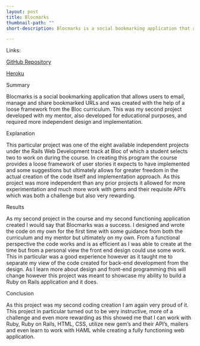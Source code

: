```yaml
---
layout: post
title: Blocmarks
thumbnail-path: ""
short-description: Blocmarks is a social bookmarking application that allows users to email, manage and share bookmarked URLs.

---
```

Links:

<p><a href="https://github.com/couentine/blocmarks">GitHub Repository</a></p>
<p><a href="https://dry-refuge-43909.herokuapp.com/">Heroku</a></p>

Summary

Blocmarks is a social bookmarking application that allows users to email, manage and share bookmarked URLs and was created with the help of a loose framework from the Bloc curriculum. This was my second project developed with my mentor, also developed for educational purposes, and required more independent design and implementation.

Explanation

This particular project was one of the eight available independent projects under the Rails Web Development track at Bloc of which a student selects two to work on during the course. In creating this program the course provides a loose framework of user stories it expects to have implemented and some suggestions but ultimately allows for greater freedom in the actual creation of the code itself and implementation approach. As this project was more independent than any prior projects it allowed for more experimentation and much more work with gems and their requisite API’s which was both a challenge but also very rewarding.

Results

As my second project in the course and my second functioning application created I would say that Blocmarks was a success. I designed and wrote the code on my own for the first time with some guidance from both the curriculum and my mentor but ultimately on my own. From a functional perspective the code works and is as efficient as I was able to create at the time but from a personal view the front end design could use some work. This in particular was a good experience however as it taught me to separate my view of the code created for back-end development from the design. As I learn more about design and front-end programming this will change however this project was meant to showcase my ability to build a Ruby on Rails application and it does.

Conclusion

As this project was my second coding creation I am again very proud of it. This project in particular turned out to be very instructive, more of a challenge and even more rewarding as this showed me that I can work with Ruby, Ruby on Rails, HTML, CSS, utilize new gem’s and their API’s, mailers and even learn to work with HAML while creating a fully functioning web application.
